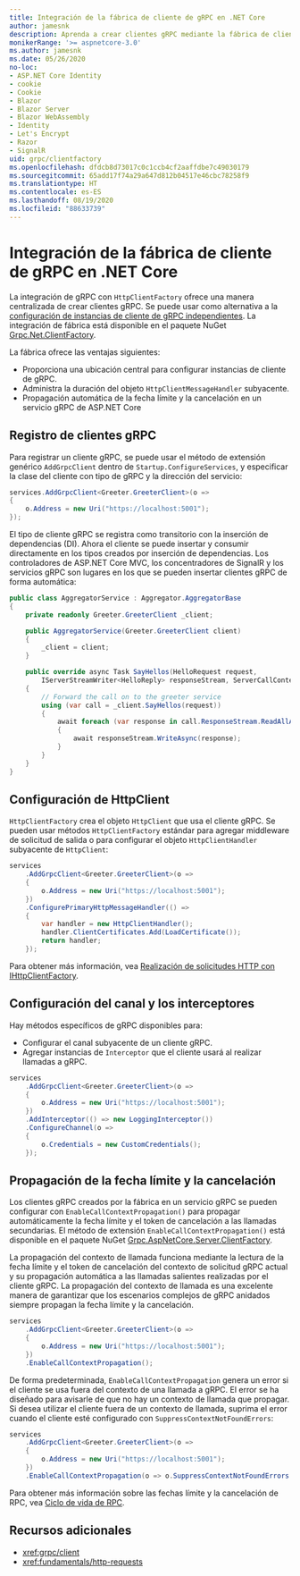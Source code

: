 ```yaml
---
title: Integración de la fábrica de cliente de gRPC en .NET Core
author: jamesnk
description: Aprenda a crear clientes gRPC mediante la fábrica de cliente.
monikerRange: '>= aspnetcore-3.0'
ms.author: jamesnk
ms.date: 05/26/2020
no-loc:
- ASP.NET Core Identity
- cookie
- Cookie
- Blazor
- Blazor Server
- Blazor WebAssembly
- Identity
- Let's Encrypt
- Razor
- SignalR
uid: grpc/clientfactory
ms.openlocfilehash: dfdcb8d73017c0c1ccb4cf2aaffdbe7c49030179
ms.sourcegitcommit: 65add17f74a29a647d812b04517e46cbc78258f9
ms.translationtype: HT
ms.contentlocale: es-ES
ms.lasthandoff: 08/19/2020
ms.locfileid: "88633739"
---
```

# <a name="grpc-client-factory-integration-in-net-core"></a>Integración de la fábrica de cliente de gRPC en .NET Core

La integración de gRPC con `HttpClientFactory` ofrece una manera centralizada de crear clientes gRPC. Se puede usar como alternativa a la [configuración de instancias de cliente de gRPC independientes](xref:grpc/client). La integración de fábrica está disponible en el paquete NuGet [Grpc.Net.ClientFactory](https://www.nuget.org/packages/Grpc.Net.ClientFactory).

La fábrica ofrece las ventajas siguientes:

* Proporciona una ubicación central para configurar instancias de cliente de gRPC.
* Administra la duración del objeto `HttpClientMessageHandler` subyacente.
* Propagación automática de la fecha límite y la cancelación en un servicio gRPC de ASP.NET Core

## <a name="register-grpc-clients"></a>Registro de clientes gRPC

Para registrar un cliente gRPC, se puede usar el método de extensión genérico `AddGrpcClient` dentro de `Startup.ConfigureServices`, y especificar la clase del cliente con tipo de gRPC y la dirección del servicio:

```csharp
services.AddGrpcClient<Greeter.GreeterClient>(o =>
{
    o.Address = new Uri("https://localhost:5001");
});
```

El tipo de cliente gRPC se registra como transitorio con la inserción de dependencias (DI). Ahora el cliente se puede insertar y consumir directamente en los tipos creados por inserción de dependencias. Los controladores de ASP.NET Core MVC, los concentradores de SignalR y los servicios gRPC son lugares en los que se pueden insertar clientes gRPC de forma automática:

```csharp
public class AggregatorService : Aggregator.AggregatorBase
{
    private readonly Greeter.GreeterClient _client;

    public AggregatorService(Greeter.GreeterClient client)
    {
        _client = client;
    }

    public override async Task SayHellos(HelloRequest request,
        IServerStreamWriter<HelloReply> responseStream, ServerCallContext context)
    {
        // Forward the call on to the greeter service
        using (var call = _client.SayHellos(request))
        {
            await foreach (var response in call.ResponseStream.ReadAllAsync())
            {
                await responseStream.WriteAsync(response);
            }
        }
    }
}
```

## <a name="configure-httpclient"></a>Configuración de HttpClient

`HttpClientFactory` crea el objeto `HttpClient` que usa el cliente gRPC. Se pueden usar métodos `HttpClientFactory` estándar para agregar middleware de solicitud de salida o para configurar el objeto `HttpClientHandler` subyacente de `HttpClient`:

```csharp
services
    .AddGrpcClient<Greeter.GreeterClient>(o =>
    {
        o.Address = new Uri("https://localhost:5001");
    })
    .ConfigurePrimaryHttpMessageHandler(() =>
    {
        var handler = new HttpClientHandler();
        handler.ClientCertificates.Add(LoadCertificate());
        return handler;
    });
```

Para obtener más información, vea [Realización de solicitudes HTTP con IHttpClientFactory](xref:fundamentals/http-requests).

## <a name="configure-channel-and-interceptors"></a>Configuración del canal y los interceptores

Hay métodos específicos de gRPC disponibles para:

* Configurar el canal subyacente de un cliente gRPC.
* Agregar instancias de `Interceptor` que el cliente usará al realizar llamadas a gRPC.

```csharp
services
    .AddGrpcClient<Greeter.GreeterClient>(o =>
    {
        o.Address = new Uri("https://localhost:5001");
    })
    .AddInterceptor(() => new LoggingInterceptor())
    .ConfigureChannel(o =>
    {
        o.Credentials = new CustomCredentials();
    });
```

## <a name="deadline-and-cancellation-propagation"></a>Propagación de la fecha límite y la cancelación

Los clientes gRPC creados por la fábrica en un servicio gRPC se pueden configurar con `EnableCallContextPropagation()` para propagar automáticamente la fecha límite y el token de cancelación a las llamadas secundarias. El método de extensión `EnableCallContextPropagation()` está disponible en el paquete NuGet [Grpc.AspNetCore.Server.ClientFactory](https://www.nuget.org/packages/Grpc.AspNetCore.Server.ClientFactory).

La propagación del contexto de llamada funciona mediante la lectura de la fecha límite y el token de cancelación del contexto de solicitud gRPC actual y su propagación automática a las llamadas salientes realizadas por el cliente gRPC. La propagación del contexto de llamada es una excelente manera de garantizar que los escenarios complejos de gRPC anidados siempre propagan la fecha límite y la cancelación.

```csharp
services
    .AddGrpcClient<Greeter.GreeterClient>(o =>
    {
        o.Address = new Uri("https://localhost:5001");
    })
    .EnableCallContextPropagation();
```

De forma predeterminada, `EnableCallContextPropagation` genera un error si el cliente se usa fuera del contexto de una llamada a gRPC. El error se ha diseñado para avisarle de que no hay un contexto de llamada que propagar. Si desea utilizar el cliente fuera de un contexto de llamada, suprima el error cuando el cliente esté configurado con `SuppressContextNotFoundErrors`:

```csharp
services
    .AddGrpcClient<Greeter.GreeterClient>(o =>
    {
        o.Address = new Uri("https://localhost:5001");
    })
    .EnableCallContextPropagation(o => o.SuppressContextNotFoundErrors = true);
```

Para obtener más información sobre las fechas límite y la cancelación de RPC, vea [Ciclo de vida de RPC](https://www.grpc.io/docs/guides/concepts/#rpc-life-cycle).

## <a name="additional-resources"></a>Recursos adicionales

* <xref:grpc/client>
* <xref:fundamentals/http-requests>
